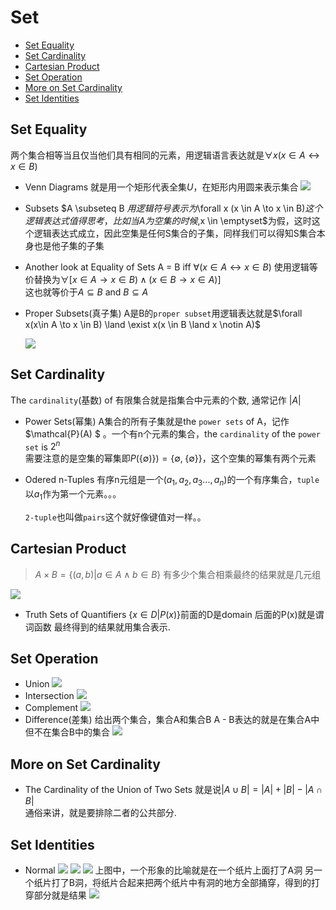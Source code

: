 # Set
  - [Set Equality](#set-equality)
  - [Set Cardinality](#set-cardinality)
  - [Cartesian Product](#cartesian-product)
  - [Set Operation](#set-operation)
  - [More on Set Cardinality](#more-on-set-cardinality)
  - [Set Identities](#set-identities)

## Set Equality
两个集合相等当且仅当他们具有相同的元素，用逻辑语言表达就是$\forall x (x \in A \leftrightarrow x \in B)$
- Venn Diagrams
  就是用一个矩形代表全集*U*，在矩形内用圆来表示集合
  ![](2021-11-15-19-47-00.png)
- Subsets
  $A \subseteq B $用逻辑符号表示为$\forall x (x \in A \to x \in B)$这个逻辑表达式值得思考，比如当A为空集的时候,$x \in \emptyset$为假，这时这个逻辑表达式成立，因此空集是任何S集合的子集，同样我们可以得知S集合本身也是他子集的子集
- Another look at Equality of Sets 
A = B iff $\forall (x \in A \leftrightarrow x \in B)$ 
使用逻辑等价替换为$\forall [x \in A \to x \in B) \land(x \in B \to x \in A)]$  
这也就等价于$A \subseteq B$ and $B \subseteq A$

- Proper Subsets(真子集)
  A是B的`proper subset`用逻辑表达就是$\forall x(x\in A \to x \in B) \land \exist x(x \in B \land x \notin A)$

  ![](2021-11-15-20-02-45.png)

## Set Cardinality
The `cardinality`(基数) of 有限集合就是指集合中元素的个数, 通常记作 $|A|$
- Power Sets(幂集)
  A集合的所有子集就是the `power sets` of A，记作$\mathcal{P}(A) $  。一个有n个元素的集合，the `cardinality` of the `power set` is $2^n$  
  需要注意的是空集的幂集即$P(\{\emptyset)\}) =\{\emptyset,\; \{\emptyset \}\}$，这个空集的幂集有两个元素
- Odered n-Tuples
  有序n元组是一个($a_1,a_2,a_3...,a_n$)的一个有序集合，`tuple` 以$a_1$作为第一个元素。。。

  `2-tuple`也叫做`pairs`这个就好像键值对一样。。

## Cartesian Product

>$A \times B = \{(a,b)| a \in A \land b \in B\}$
有多少个集合相乘最终的结果就是几元组

![](2021-11-15-20-29-19.png)
- Truth Sets of Quantifiers
  {$x \in D | P(x)$}前面的D是domain 后面的P(x)就是谓词函数
  最终得到的结果就用集合表示.

## Set Operation
- Union
![](2021-11-15-20-38-24.png)
- Intersection
  ![](2021-11-15-20-38-46.png)
- Complement
  ![](2021-11-15-20-39-36.png)
- Difference(差集)
给出两个集合，集合A和集合B A - B表达的就是在集合A中但不在集合B中的集合
![](2021-11-15-20-41-18.png)

## More on Set Cardinality
- The Cardinality of the Union of Two Sets
  就是说$|A \cup B| = |A| + |B| - |A \cap B|$  
  通俗来讲，就是要排除二者的公共部分.
## Set Identities
- Normal
  ![](2021-11-15-20-45-33.png)
  ![](2021-11-15-20-45-38.png)
![](2021-11-15-20-53-30.png)
    上图中，一个形象的比喻就是在一个纸片上面打了A洞 另一个纸片打了B洞，将纸片合起来把两个纸片中有洞的地方全部捅穿，得到的打穿部分就是结果
  ![](2021-11-15-20-45-57.png)